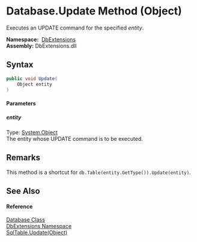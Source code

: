 Database.Update Method (Object)
===============================
Executes an UPDATE command for the specified *entity*.

  **Namespace:**  [DbExtensions][1]  
  **Assembly:** DbExtensions.dll

Syntax
------

```csharp
public void Update(
	Object entity
)
```

#### Parameters

##### *entity*
Type: [System.Object][2]  
The entity whose UPDATE command is to be executed.


Remarks
-------
This method is a shortcut for `db.Table(entity.GetType()).Update(entity)`.

See Also
--------

#### Reference
[Database Class][3]  
[DbExtensions Namespace][1]  
[SqlTable.Update(Object)][4]  

[1]: ../README.md
[2]: https://docs.microsoft.com/dotnet/api/system.object
[3]: README.md
[4]: ../SqlTable/Update.md